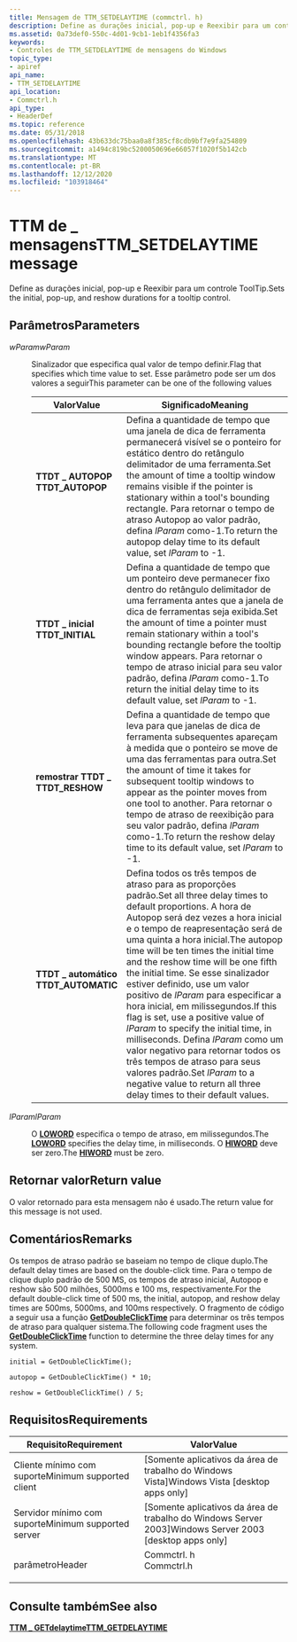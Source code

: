 ```yaml
---
title: Mensagem de TTM_SETDELAYTIME (commctrl. h)
description: Define as durações inicial, pop-up e Reexibir para um controle ToolTip.
ms.assetid: 0a73def0-550c-4d01-9cb1-1eb1f4356fa3
keywords:
- Controles de TTM_SETDELAYTIME de mensagens do Windows
topic_type:
- apiref
api_name:
- TTM_SETDELAYTIME
api_location:
- Commctrl.h
api_type:
- HeaderDef
ms.topic: reference
ms.date: 05/31/2018
ms.openlocfilehash: 43b633dc75baa0a8f385cf8cdb9bf7e9fa254809
ms.sourcegitcommit: a1494c819bc5200050696e66057f1020f5b142cb
ms.translationtype: MT
ms.contentlocale: pt-BR
ms.lasthandoff: 12/12/2020
ms.locfileid: "103918464"
---
```

# <a name="ttm_setdelaytime-message"></a><span data-ttu-id="c7f0a-104">TTM de \_ mensagens</span><span class="sxs-lookup"><span data-stu-id="c7f0a-104">TTM\_SETDELAYTIME message</span></span>

<span data-ttu-id="c7f0a-105">Define as durações inicial, pop-up e Reexibir para um controle ToolTip.</span><span class="sxs-lookup"><span data-stu-id="c7f0a-105">Sets the initial, pop-up, and reshow durations for a tooltip control.</span></span>

## <a name="parameters"></a><span data-ttu-id="c7f0a-106">Parâmetros</span><span class="sxs-lookup"><span data-stu-id="c7f0a-106">Parameters</span></span>

<dl> <dt>

<span data-ttu-id="c7f0a-107">*wParam*</span><span class="sxs-lookup"><span data-stu-id="c7f0a-107">*wParam*</span></span> 
</dt> <dd>

<span data-ttu-id="c7f0a-108">Sinalizador que especifica qual valor de tempo definir.</span><span class="sxs-lookup"><span data-stu-id="c7f0a-108">Flag that specifies which time value to set.</span></span> <span data-ttu-id="c7f0a-109">Esse parâmetro pode ser um dos valores a seguir</span><span class="sxs-lookup"><span data-stu-id="c7f0a-109">This parameter can be one of the following values</span></span>



| <span data-ttu-id="c7f0a-110">Valor</span><span class="sxs-lookup"><span data-stu-id="c7f0a-110">Value</span></span>                                                                                                                                                            | <span data-ttu-id="c7f0a-111">Significado</span><span class="sxs-lookup"><span data-stu-id="c7f0a-111">Meaning</span></span>                                                                                                                                                                                                                                                                                                                                                                |
|------------------------------------------------------------------------------------------------------------------------------------------------------------------|------------------------------------------------------------------------------------------------------------------------------------------------------------------------------------------------------------------------------------------------------------------------------------------------------------------------------------------------------------------------|
| <span id="TTDT_AUTOPOP"></span><span id="ttdt_autopop"></span><dl> <span data-ttu-id="c7f0a-112"><dt>**TTDT \_ AUTOPOP**</dt></span><span class="sxs-lookup"><span data-stu-id="c7f0a-112"><dt>**TTDT\_AUTOPOP**</dt></span></span> </dl>       | <span data-ttu-id="c7f0a-113">Defina a quantidade de tempo que uma janela de dica de ferramenta permanecerá visível se o ponteiro for estático dentro do retângulo delimitador de uma ferramenta.</span><span class="sxs-lookup"><span data-stu-id="c7f0a-113">Set the amount of time a tooltip window remains visible if the pointer is stationary within a tool's bounding rectangle.</span></span> <span data-ttu-id="c7f0a-114">Para retornar o tempo de atraso Autopop ao valor padrão, defina *lParam* como-1.</span><span class="sxs-lookup"><span data-stu-id="c7f0a-114">To return the autopop delay time to its default value, set *lParam* to -1.</span></span><br/>                                                                                                                                                         |
| <span id="TTDT_INITIAL"></span><span id="ttdt_initial"></span><dl> <span data-ttu-id="c7f0a-115"><dt>**TTDT \_ inicial**</dt></span><span class="sxs-lookup"><span data-stu-id="c7f0a-115"><dt>**TTDT\_INITIAL**</dt></span></span> </dl>       | <span data-ttu-id="c7f0a-116">Defina a quantidade de tempo que um ponteiro deve permanecer fixo dentro do retângulo delimitador de uma ferramenta antes que a janela de dica de ferramentas seja exibida.</span><span class="sxs-lookup"><span data-stu-id="c7f0a-116">Set the amount of time a pointer must remain stationary within a tool's bounding rectangle before the tooltip window appears.</span></span> <span data-ttu-id="c7f0a-117">Para retornar o tempo de atraso inicial para seu valor padrão, defina *lParam* como-1.</span><span class="sxs-lookup"><span data-stu-id="c7f0a-117">To return the initial delay time to its default value, set *lParam* to -1.</span></span><br/>                                                                                                                                                    |
| <span id="TTDT_RESHOW"></span><span id="ttdt_reshow"></span><dl> <span data-ttu-id="c7f0a-118"><dt>**remostrar TTDT \_**</dt></span><span class="sxs-lookup"><span data-stu-id="c7f0a-118"><dt>**TTDT\_RESHOW**</dt></span></span> </dl>          | <span data-ttu-id="c7f0a-119">Defina a quantidade de tempo que leva para que janelas de dica de ferramenta subsequentes apareçam à medida que o ponteiro se move de uma das ferramentas para outra.</span><span class="sxs-lookup"><span data-stu-id="c7f0a-119">Set the amount of time it takes for subsequent tooltip windows to appear as the pointer moves from one tool to another.</span></span> <span data-ttu-id="c7f0a-120">Para retornar o tempo de atraso de reexibição para seu valor padrão, defina *lParam* como-1.</span><span class="sxs-lookup"><span data-stu-id="c7f0a-120">To return the reshow delay time to its default value, set *lParam* to -1.</span></span><br/>                                                                                                                                                           |
| <span id="TTDT_AUTOMATIC"></span><span id="ttdt_automatic"></span><dl> <span data-ttu-id="c7f0a-121"><dt>**TTDT \_ automático**</dt></span><span class="sxs-lookup"><span data-stu-id="c7f0a-121"><dt>**TTDT\_AUTOMATIC**</dt></span></span> </dl> | <span data-ttu-id="c7f0a-122">Defina todos os três tempos de atraso para as proporções padrão.</span><span class="sxs-lookup"><span data-stu-id="c7f0a-122">Set all three delay times to default proportions.</span></span> <span data-ttu-id="c7f0a-123">A hora de Autopop será dez vezes a hora inicial e o tempo de reapresentação será de uma quinta a hora inicial.</span><span class="sxs-lookup"><span data-stu-id="c7f0a-123">The autopop time will be ten times the initial time and the reshow time will be one fifth the initial time.</span></span> <span data-ttu-id="c7f0a-124">Se esse sinalizador estiver definido, use um valor positivo de *lParam* para especificar a hora inicial, em milissegundos.</span><span class="sxs-lookup"><span data-stu-id="c7f0a-124">If this flag is set, use a positive value of *lParam* to specify the initial time, in milliseconds.</span></span> <span data-ttu-id="c7f0a-125">Defina *lParam* como um valor negativo para retornar todos os três tempos de atraso para seus valores padrão.</span><span class="sxs-lookup"><span data-stu-id="c7f0a-125">Set *lParam* to a negative value to return all three delay times to their default values.</span></span><br/> |



 

</dd> <dt>

<span data-ttu-id="c7f0a-126">*lParam*</span><span class="sxs-lookup"><span data-stu-id="c7f0a-126">*lParam*</span></span> 
</dt> <dd>

<span data-ttu-id="c7f0a-127">O [**LOWORD**](/previous-versions/windows/desktop/legacy/ms632659(v=vs.85)) especifica o tempo de atraso, em milissegundos.</span><span class="sxs-lookup"><span data-stu-id="c7f0a-127">The [**LOWORD**](/previous-versions/windows/desktop/legacy/ms632659(v=vs.85)) specifies the delay time, in milliseconds.</span></span> <span data-ttu-id="c7f0a-128">O [**HIWORD**](/previous-versions/windows/desktop/legacy/ms632657(v=vs.85)) deve ser zero.</span><span class="sxs-lookup"><span data-stu-id="c7f0a-128">The [**HIWORD**](/previous-versions/windows/desktop/legacy/ms632657(v=vs.85)) must be zero.</span></span>

</dd> </dl>

## <a name="return-value"></a><span data-ttu-id="c7f0a-129">Retornar valor</span><span class="sxs-lookup"><span data-stu-id="c7f0a-129">Return value</span></span>

<span data-ttu-id="c7f0a-130">O valor retornado para esta mensagem não é usado.</span><span class="sxs-lookup"><span data-stu-id="c7f0a-130">The return value for this message is not used.</span></span>

## <a name="remarks"></a><span data-ttu-id="c7f0a-131">Comentários</span><span class="sxs-lookup"><span data-stu-id="c7f0a-131">Remarks</span></span>

<span data-ttu-id="c7f0a-132">Os tempos de atraso padrão se baseiam no tempo de clique duplo.</span><span class="sxs-lookup"><span data-stu-id="c7f0a-132">The default delay times are based on the double-click time.</span></span> <span data-ttu-id="c7f0a-133">Para o tempo de clique duplo padrão de 500 MS, os tempos de atraso inicial, Autopop e reshow são 500 milhões, 5000ms e 100 ms, respectivamente.</span><span class="sxs-lookup"><span data-stu-id="c7f0a-133">For the default double-click time of 500 ms, the initial, autopop, and reshow delay times are 500ms, 5000ms, and 100ms respectively.</span></span> <span data-ttu-id="c7f0a-134">O fragmento de código a seguir usa a função [**GetDoubleClickTime**](/windows/desktop/api/winuser/nf-winuser-getdoubleclicktime) para determinar os três tempos de atraso para qualquer sistema.</span><span class="sxs-lookup"><span data-stu-id="c7f0a-134">The following code fragment uses the [**GetDoubleClickTime**](/windows/desktop/api/winuser/nf-winuser-getdoubleclicktime) function to determine the three delay times for any system.</span></span>


```
initial = GetDoubleClickTime();

autopop = GetDoubleClickTime() * 10;

reshow = GetDoubleClickTime() / 5;
```



## <a name="requirements"></a><span data-ttu-id="c7f0a-135">Requisitos</span><span class="sxs-lookup"><span data-stu-id="c7f0a-135">Requirements</span></span>



| <span data-ttu-id="c7f0a-136">Requisito</span><span class="sxs-lookup"><span data-stu-id="c7f0a-136">Requirement</span></span> | <span data-ttu-id="c7f0a-137">Valor</span><span class="sxs-lookup"><span data-stu-id="c7f0a-137">Value</span></span> |
|-------------------------------------|---------------------------------------------------------------------------------------|
| <span data-ttu-id="c7f0a-138">Cliente mínimo com suporte</span><span class="sxs-lookup"><span data-stu-id="c7f0a-138">Minimum supported client</span></span><br/> | <span data-ttu-id="c7f0a-139">\[Somente aplicativos da área de trabalho do Windows Vista\]</span><span class="sxs-lookup"><span data-stu-id="c7f0a-139">Windows Vista \[desktop apps only\]</span></span><br/>                                        |
| <span data-ttu-id="c7f0a-140">Servidor mínimo com suporte</span><span class="sxs-lookup"><span data-stu-id="c7f0a-140">Minimum supported server</span></span><br/> | <span data-ttu-id="c7f0a-141">\[Somente aplicativos da área de trabalho do Windows Server 2003\]</span><span class="sxs-lookup"><span data-stu-id="c7f0a-141">Windows Server 2003 \[desktop apps only\]</span></span><br/>                                  |
| <span data-ttu-id="c7f0a-142">parâmetro</span><span class="sxs-lookup"><span data-stu-id="c7f0a-142">Header</span></span><br/>                   | <dl> <span data-ttu-id="c7f0a-143"><dt>Commctrl. h</dt></span><span class="sxs-lookup"><span data-stu-id="c7f0a-143"><dt>Commctrl.h</dt></span></span> </dl> |



## <a name="see-also"></a><span data-ttu-id="c7f0a-144">Consulte também</span><span class="sxs-lookup"><span data-stu-id="c7f0a-144">See also</span></span>

<dl> <dt>

[<span data-ttu-id="c7f0a-145">**TTM \_ GETdelaytime**</span><span class="sxs-lookup"><span data-stu-id="c7f0a-145">**TTM\_GETDELAYTIME**</span></span>](ttm-getdelaytime.md)
</dt> </dl>

 

